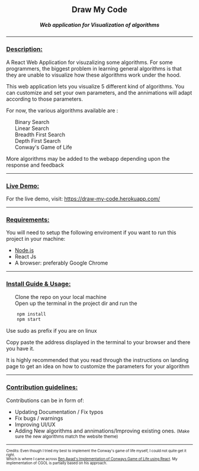 <h2 style="text-align: center; font-weight: bold;"> Draw My Code </h2>
<h5 style="text-align: center">Web application for Visualization of algorithms </h5>

<hr/>

<h3> <u>Description: </u></h3>
<p>
    A React Web Application for visuzalizing some algorithms. For some programmers, the biggest problem in learning general algorithms is that they are unable to visualize how these algorithms work under the hood.
</p>
<p>
    This web application lets you visualize 5 different kind of algorithms. You can customize and set your own parameters, and the annimations will adapt according to those parameters.
</p>
<p> For now, the various algorithms available are :  </p>
<ul style="list-style:none">
    <li> Binary Search </li>
    <li> Linear Search </li>
    <li> Breadth First Search </li>
    <li> Depth First Search </li>
    <li> Conway's Game of Life </li>
 </ul>

 <p>More algorithms may be added to the webapp depending upon the response and feedback</p>

<hr/>
    <h3><u>Live Demo:</u></h3>
    For the live demo, visit: <a href="https://drawmycode.vercel.app/">https://draw-my-code.herokuapp.com/</a>
<hr/>

<h3> <u>Requirements: </u></h3>
<p> You will need to setup the following enviroment if you want to run this project in your machine: </p>

<ul> 
    <li> <a href="https://nodejs.org/en/download/">Node.js </a>
    <li> React Js </li>
    <li> A browser: preferably Google Chrome </li>
</ul>

<hr/>

<h3> <u>Install Guide & Usage: </u> </h3>
<ul style="list-style: none">
    <li> Clone the repo on your local machine </li>
    <li> Open up the terminal in the project dir and run the 
</ul>

```bash
    npm install
    npm start
```

<p>Use sudo as  prefix if you are on linux</p>
<p> Copy paste the address displayed in the terminal to your browser and there you have it.</p>
<p> It is highly recommended that you read through the instructions on landing page to get an idea on how to customize the parameters for your algorithm </p>

<hr/>
<h3><u> Contribution guidelines: </u></h3>
<p> Contributions can be in form of: </p>
    <ul>
        <li> Updating Documentation / Fix typos </li>
        <li>Fix bugs / warnings</li>
        <li> Improving UI/UX</li>
        <li> Adding New algorithms and annimations/Improving existing ones. <small>(Make sure the new algorithms match the website theme)</smal></li>
    </ul>
<hr/>

<small>Credits: Even though I tried my best to implement the Conway's game of life myself, I could not quite get it right. <br/> Which is where I came across <a href="https://github.com/benawad/react-conway-game-of-life"> Ben Awad's Implementation of Conways Game of Life using React</a>.
My implementation of CGOL is partially based on his approach.</small>
